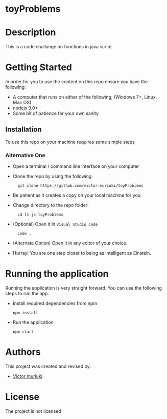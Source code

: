 # toyProblems

# Description
This is a code challange on functions in java script


# Getting Started
In order for you to use the content on this repo ensure you have the following:

- A computer that runs on either of the following; (Windows 7+, Linux, Mac OS)
- nodejs 9.0+
- Some bit of patience for your own sanity.

## Installation

To use this repo on your machine requires some simple steps

### Alternative One

- Open a terminal / command line interface on your computer
- Clone the repo by using the following:

        git clone https://github.com/victor-muriuki/toyProblems

- Be patient as it creates a copy on your local machine for you.
- Change directory to the repo folder:

        cd l1-js-toyProblems

- (Optional) Open it in ``Visual Studio Code``

        code .

- (Alternate Option) Open it in any editor of your choice.
- Hurray! You are one step closer to being as intelligent as Einstein.


# Running the application

Running the application is very straight forward. You can use the following steps to run the app.

- Install required dependencies from npm

      npm install
- Run the application

      npm start

# Authors
This project was created and revised by:
- [Victor muriuki](https://github.com/victor-muriuki/)

# License
The project is not licensed